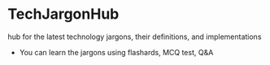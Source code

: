 # TechJargonHub

hub for the latest technology jargons, their definitions, and implementations

- You can learn the jargons using flashards, MCQ test, Q&A
